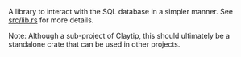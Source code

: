 A library to interact with the SQL database in a simpler manner. See
[src/lib.rs](src/lib.rs) for more details.

Note: Although a sub-project of Claytip, this should ultimately be a standalone
crate that can be used in other projects.

